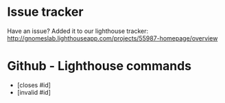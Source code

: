 # Issue tracker
  Have an issue? Added it to our lighthouse tracker: http://gnomeslab.lighthouseapp.com/projects/55987-homepage/overview

# Github - Lighthouse commands
* [closes #id]
* [invalid #id]